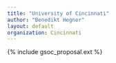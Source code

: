 ```yaml
---
title: "University of Cincinnati"
author: "Benedikt Hegner"
layout: default
organization: Cincinnati
---
```


{% include gsoc_proposal.ext %}
